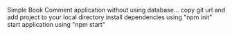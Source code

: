 Simple Book Comment application without using database...
copy git url and add project to your local directory
install dependencies using "npm init"
start application using "npm start"
